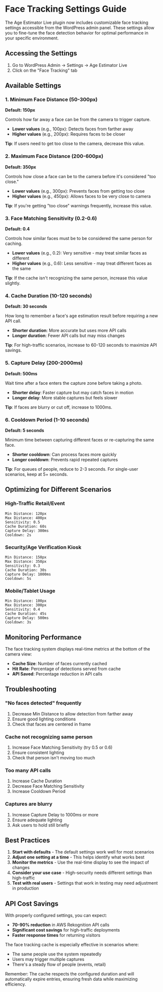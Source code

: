 # Face Tracking Settings Guide

The Age Estimator Live plugin now includes customizable face tracking settings accessible from the WordPress admin panel. These settings allow you to fine-tune the face detection behavior for optimal performance in your specific environment.

## Accessing the Settings

1. Go to WordPress Admin → Settings → Age Estimator Live
2. Click on the "Face Tracking" tab

## Available Settings

### 1. Minimum Face Distance (50-300px)
**Default: 150px**

Controls how far away a face can be from the camera to trigger capture.
- **Lower values** (e.g., 100px): Detects faces from farther away
- **Higher values** (e.g., 200px): Requires faces to be closer

**Tip**: If users need to get too close to the camera, decrease this value.

### 2. Maximum Face Distance (200-600px)
**Default: 350px**

Controls how close a face can be to the camera before it's considered "too close."
- **Lower values** (e.g., 300px): Prevents faces from getting too close
- **Higher values** (e.g., 450px): Allows faces to be very close to camera

**Tip**: If you're getting "too close" warnings frequently, increase this value.

### 3. Face Matching Sensitivity (0.2-0.6)
**Default: 0.4**

Controls how similar faces must be to be considered the same person for caching.
- **Lower values** (e.g., 0.2): Very sensitive - may treat similar faces as different
- **Higher values** (e.g., 0.6): Less sensitive - may treat different faces as the same

**Tip**: If the cache isn't recognizing the same person, increase this value slightly.

### 4. Cache Duration (10-120 seconds)
**Default: 30 seconds**

How long to remember a face's age estimation result before requiring a new API call.
- **Shorter duration**: More accurate but uses more API calls
- **Longer duration**: Fewer API calls but may miss changes

**Tip**: For high-traffic scenarios, increase to 60-120 seconds to maximize API savings.

### 5. Capture Delay (200-2000ms)
**Default: 500ms**

Wait time after a face enters the capture zone before taking a photo.
- **Shorter delay**: Faster capture but may catch faces in motion
- **Longer delay**: More stable captures but feels slower

**Tip**: If faces are blurry or cut off, increase to 1000ms.

### 6. Cooldown Period (1-10 seconds)
**Default: 5 seconds**

Minimum time between capturing different faces or re-capturing the same face.
- **Shorter cooldown**: Can process faces more quickly
- **Longer cooldown**: Prevents rapid repeated captures

**Tip**: For queues of people, reduce to 2-3 seconds. For single-user scenarios, keep at 5+ seconds.

## Optimizing for Different Scenarios

### High-Traffic Retail/Event
```
Min Distance: 120px
Max Distance: 400px
Sensitivity: 0.5
Cache Duration: 60s
Capture Delay: 300ms
Cooldown: 2s
```

### Security/Age Verification Kiosk
```
Min Distance: 150px
Max Distance: 350px
Sensitivity: 0.3
Cache Duration: 30s
Capture Delay: 1000ms
Cooldown: 5s
```

### Mobile/Tablet Usage
```
Min Distance: 100px
Max Distance: 300px
Sensitivity: 0.4
Cache Duration: 45s
Capture Delay: 500ms
Cooldown: 3s
```

## Monitoring Performance

The face tracking system displays real-time metrics at the bottom of the camera view:
- **Cache Size**: Number of faces currently cached
- **Hit Rate**: Percentage of detections served from cache
- **API Saved**: Percentage reduction in API calls

## Troubleshooting

### "No faces detected" frequently
1. Decrease Min Distance to allow detection from farther away
2. Ensure good lighting conditions
3. Check that faces are centered in frame

### Cache not recognizing same person
1. Increase Face Matching Sensitivity (try 0.5 or 0.6)
2. Ensure consistent lighting
3. Check that person isn't moving too much

### Too many API calls
1. Increase Cache Duration
2. Decrease Face Matching Sensitivity
3. Increase Cooldown Period

### Captures are blurry
1. Increase Capture Delay to 1000ms or more
2. Ensure adequate lighting
3. Ask users to hold still briefly

## Best Practices

1. **Start with defaults** - The default settings work well for most scenarios
2. **Adjust one setting at a time** - This helps identify what works best
3. **Monitor the metrics** - Use the real-time display to see the impact of changes
4. **Consider your use case** - High-security needs different settings than high-traffic
5. **Test with real users** - Settings that work in testing may need adjustment in production

## API Cost Savings

With properly configured settings, you can expect:
- **70-90% reduction** in AWS Rekognition API calls
- **Significant cost savings** for high-traffic deployments
- **Faster response times** for returning visitors

The face tracking cache is especially effective in scenarios where:
- The same people use the system repeatedly
- Users may trigger multiple captures
- There's a steady flow of people (events, retail)

Remember: The cache respects the configured duration and will automatically expire entries, ensuring fresh data while maximizing efficiency.
